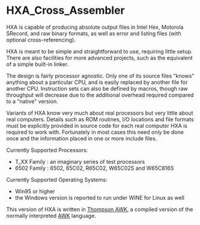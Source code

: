 # HXA_Cross_Assembler
HXA is capable of producing absolute output files in Intel Hex, Motorola SRecord, and raw binary formats, as well as error and listing files (with optional cross-referencing).

HXA is meant to be simple and straightforward to use, requiring little setup. There are also facilities for more advanced projects, such as the equivalent of a simple built-in linker.

The design is fairly processor agnostic. Only one of its source files "knows" anything about a particular CPU, and is easily replaced by another file for another CPU. Instruction sets can also be defined by macros, though raw throughput will decrease due to the additional overhead required compared to a "native" version.

Variants of HXA know very much about real processors but very little about real computers. Details such as ROM routines, I/O locations and file formats must be explicitly provided in source code for each real computer HXA is required to work with. Fortunately in most cases this need only be done once and the information placed in one or more include files.

Currently Supported Processors:

- T_XX Family : an imaginary series of test processors 
- 6502 Family : 6502, 65C02, R65C02, W65C02S and W65C816S

Currently Supported Operating Systems:
- Win95 or higher 
- the Windows version is reported to run under WINE for Linux as well

This version of HXA is written in [Thompson AWK](http://www.tasoft.com/index.html), a compiled version of the normally interpreted [AWK](https://en.wikipedia.org/wiki/AWK) language.
